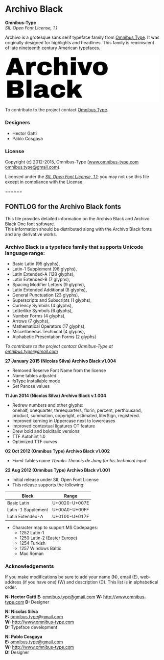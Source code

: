 # Archivo Black

**Omnibus-Type**  
*SIL Open Font License, 1.1*

Archivo is a grotesque sans serif typeface family from [Omnibus Type](http://omnibus-type.com/). It was originally designed for highlights and headlines. This family is reminiscent of late nineteenth century American typefaces.

![Sample of Archivo Black.](ArchivoBlack.gif "Archivo Black")

To contribute to the project contact [Omnibus Type](http://omnibus-type.com/).

### Designers

* Hector Gatti
* Pablo Cosgaya

### License

Copyright (c) 2012-2015, Omnibus-Type (www.omnibus-type.com omnibus.type@gmail.com).

Licensed under the [*SIL Open Font License, 1.1*](http://scripts.sil.org/OFL); you may not use this file except in compliance with the License.

======
## FONTLOG for the Archivo Black fonts

This file provides detailed information on the Archivo Black and Archivo Black One font software.  
This information should be distributed along with the Archivo Black fonts and any derivative works.

### Archivo Black is a typeface family that supports Unicode language range: 

* Basic Latin (95 glyphs),
* Latin-1 Supplement (96 glyphs),
* Latin Extended-A (128 glyphs),
* Latin Extended-B (7 glyphs),
* Spacing Modifier Letters (9 glyphs),
* Latin Extended Additional (8 glyphs),
* General Punctuation (23 glyphs),
* Superscripts and Subscripts (1 glyphs),
* Currency Symbols (4 glyphs),
* Letterlike Symbols (6 glyphs),
* Number Forms (4 glyphs),
* Arrows (7 glyphs),
* Mathematical Operators (17 glyphs),
* Miscellaneous Technical (4 glyphs),
* Alphabetic Presentation Forms (2 glyphs)

*To contribute to the project contact Omnibus-Type at omnibus.type@gmail.com*

**27 January 2015 (Nicolas Silva) Archivo Black v1.004**
- Removed Reserve Font Name from the license
- Name tables adjusted
- fsType Installable mode
- Set Panose values

**11 Jun 2014 (Nicolas Silva) Archivo Black v.1.004**
- Redrew numbers and other glyphs:  
onehalf, onequarter, threequarters, florin, percent, perthousand, product, summation, copyright, estimated, literSign, registered.
- Improved kerning in Uppercase next to lowercases
- Improved contextual ligatures OT feature
- Drew bold and bolditalic versions
- TTF Autohint 1.0
- Optimized TTF curves

**02 Oct 2012 (Omnibus Type) Archivo Black v1.002**
- Fixed Tables name *Thanks Theunis de Jong for his technical input*

**22 Aug 2012 (Omnibus Type) Archivo Black v1.001**
- Initial release under SIL Open Font License
- This release supports the following:

Block              | Range
-------------------|--------------
Basic Latin        | U+0020-U+007E
Latin-1 Supplement | U+00A0-U+00FF
Latin Extended-A   | U+0100-U+017F

 
- Character map to support MS Codepages:  
  - 1252 Latin-1
  - 1250 Latin-2 (Easter Europe)
  - 1254 Turkish
  - 1257 Windows Baltic
  - Mac Roman

### Acknowledgements

If you make modifications be sure to add your name (N), email (E), web-address
(if you have one) (W) and description (D). This list is in alphabetical order.

**N:** **Hector Gatti**
**E:** omnibus.type@gmail.com
**W:** http://www.omnibus-type.com
**D:** Designer

**N:** **Nicolas Silva**  
**E:** omnibus.type@gmail.com  
**W:** http://www.omnibus-type.com  
**D:** Typeface development  

**N:** **Pablo Cosgaya**  
**E:** omnibus.type@gmail.com  
**W:** http://www.omnibus-type.com  
**D:** Designer